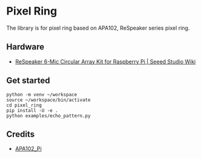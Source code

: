 Pixel Ring
==========

The library is for pixel ring based on APA102, ReSpeaker series pixel ring.

## Hardware
+ [ReSpeaker 6-Mic Circular Array Kit for Raspberry Pi | Seeed Studio Wiki](https://wiki.seeedstudio.com/ReSpeaker_6-Mic_Circular_Array_kit_for_Raspberry_Pi/)

## Get started
```
python -m venv ~/workspace
source ~/workspace/bin/activate
cd pixel_ring
pip install -U -e .
python examples/echo_pattern.py
```

## Credits
+ [APA102_Pi](https://github.com/tinue/APA102_Pi)
